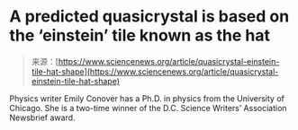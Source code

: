 <!--yml
category: 未分类
date: 2024-05-27 15:21:45
-->

# A predicted quasicrystal is based on the ‘einstein’ tile known as the hat

> 来源：[https://www.sciencenews.org/article/quasicrystal-einstein-tile-hat-shape](https://www.sciencenews.org/article/quasicrystal-einstein-tile-hat-shape)

Physics writer Emily Conover has a Ph.D. in physics from the University of Chicago. She is a two-time winner of the D.C. Science Writers’ Association Newsbrief award.